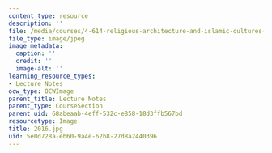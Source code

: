```yaml
---
content_type: resource
description: ''
file: /media/courses/4-614-religious-architecture-and-islamic-cultures-fall-2002/5e0d728aeb609a4e62b827d8a2440396_2016.jpg
file_type: image/jpeg
image_metadata:
  caption: ''
  credit: ''
  image-alt: ''
learning_resource_types:
- Lecture Notes
ocw_type: OCWImage
parent_title: Lecture Notes
parent_type: CourseSection
parent_uid: 68abeaab-4eff-532c-e858-18d3ffb567bd
resourcetype: Image
title: 2016.jpg
uid: 5e0d728a-eb60-9a4e-62b8-27d8a2440396
---
```

